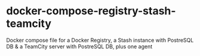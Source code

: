 # docker-compose-registry-stash-teamcity
Docker compose file for a Docker Registry, a Stash instance with PostreSQL DB &amp; a TeamCity server with PostreSQL DB, plus one agent
